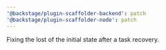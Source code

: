 ```yaml
---
'@backstage/plugin-scaffolder-backend': patch
'@backstage/plugin-scaffolder-node': patch
---
```


Fixing the lost of the initial state after a task recovery.
